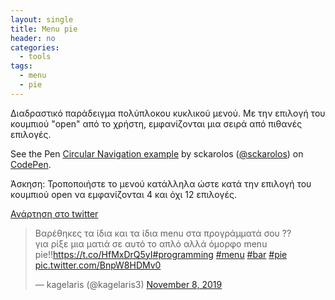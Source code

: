 ```yaml
---
layout: single
title: Menu pie
header: no
categories:
  - tools
tags:
  - menu
  - pie
---
```


Διαδραστικό παράδειγμα πολύπλοκου κυκλικού μενού. Με την επιλογή του κουμπιού "open" από το χρήστη, εμφανίζονται μια σειρά από πιθανές επιλογές.

<p data-height="350" data-theme-id="17517" data-slug-hash="eNwepm" data-default-tab="result" data-user="sckarolos" class='codepen'>See the Pen <a href='http://codepen.io/sckarolos/pen/eNwepm/'>Circular Navigation example</a> by sckarolos (<a href='http://codepen.io/sckarolos'>@sckarolos</a>) on <a href='http://codepen.io'>CodePen</a>.</p>
<script async src="//assets.codepen.io/assets/embed/ei.js"></script>

Άσκηση: Τροποποιήστε το μενού κατάλληλα ώστε κατά την επιλογή του κουμπιού open να εμφανίζονται 4 και όχι 12 επιλογές.

[Ανάρτηση στο twitter](https://twitter.com/kagelaris3/status/1192930702200889344?s=20)

<blockquote class="twitter-tweet"><p lang="el" dir="ltr">Βαρέθηκες τα ίδια και τα ίδια menu στα προγράμματά σου ?? <br>για ρίξε μια ματιά σε αυτό το απλό αλλά όμορφο menu pie!!<a href="https://t.co/HfMxDrQ5yI">https://t.co/HfMxDrQ5yI</a><a href="https://twitter.com/hashtag/programming?src=hash&amp;ref_src=twsrc%5Etfw">#programming</a> <a href="https://twitter.com/hashtag/menu?src=hash&amp;ref_src=twsrc%5Etfw">#menu</a> <a href="https://twitter.com/hashtag/bar?src=hash&amp;ref_src=twsrc%5Etfw">#bar</a> <a href="https://twitter.com/hashtag/pie?src=hash&amp;ref_src=twsrc%5Etfw">#pie</a> <a href="https://t.co/BnpW8HDMv0">pic.twitter.com/BnpW8HDMv0</a></p>&mdash; kagelaris (@kagelaris3) <a href="https://twitter.com/kagelaris3/status/1192930702200889344?ref_src=twsrc%5Etfw">November 8, 2019</a></blockquote> <script async src="https://platform.twitter.com/widgets.js" charset="utf-8"></script> 


